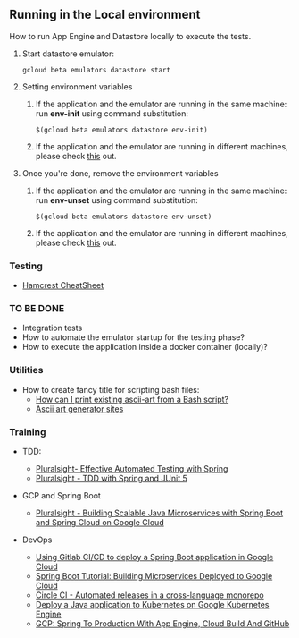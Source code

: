 ## Running in the Local environment

How to run App Engine and Datastore locally to execute the tests.

1. Start datastore emulator:
   ```console
   gcloud beta emulators datastore start
   ```

2. Setting environment variables
    1. If the application and the emulator are running in the same machine: run **env-init** using command substitution:
        ```console
        $(gcloud beta emulators datastore env-init)
        ```
    2. If the application and the emulator are running in different machines, please
       check [this](https://cloud.google.com/datastore/docs/tools/datastore-emulator#manually_setting_the_variables)
       out.

3. Once you're done, remove the environment variables
    1. If the application and the emulator are running in the same machine: run **env-unset** using command
       substitution:
        ```console
        $(gcloud beta emulators datastore env-unset)
        ```
    2. If the application and the emulator are running in different machines, please
       check [this](https://cloud.google.com/datastore/docs/tools/datastore-emulator#manually_removing_the_variables)
       out.

### Testing

- [Hamcrest CheatSheet](https://www.marcphilipp.de/downloads/posts/2013-01-02-hamcrest-quick-reference/Hamcrest-1.3.pdf)

### TO BE DONE

- Integration tests
- How to automate the emulator startup for the testing phase?
- How to execute the application inside a docker container (locally)?

### Utilities

- How to create fancy title for scripting bash files:
    - [How can I print existing ascii-art from a Bash script?](https://askubuntu.com/questions/690926/how-can-i-print-existing-ascii-art-from-a-bash-script)
    - [Ascii art generator sites](https://askubuntu.com/a/993510)

### Training

- TDD:
    - [Pluralsight- Effective Automated Testing with Spring](https://app.pluralsight.com/course-player?clipId=91b03d84-5432-459d-b696-9ffe35ebece8)
    - [Pluralsight - TDD with Spring and JUnit 5](https://app.pluralsight.com/course-player?clipId=13679ca7-ba35-42a6-81d1-8f77ba36687f)

- GCP and Spring Boot
    - [Pluralsight - Building Scalable Java Microservices with Spring Boot and Spring Cloud on Google Cloud](https://app.pluralsight.com/course-player?clipId=85242777-7a3a-4d98-baca-ecf970ff04c2)

- DevOps
    - [Using Gitlab CI/CD to deploy a Spring Boot application in Google Cloud](https://medium.com/@lars.willemsens/using-gitlab-ci-cd-to-deploy-a-spring-boot-application-in-google-cloud-3b22474e3ffc)
    - [Spring Boot Tutorial: Building Microservices Deployed to Google Cloud](https://www.infoq.com/articles/spring-boot-tutorial/)
    - [Circle CI - Automated releases in a cross-language monorepo](https://systemseed.com/blog/automated-releases-cross-language-monorepo)
    - [Deploy a Java application to Kubernetes on Google Kubernetes Engine](https://codelabs.developers.google.com/codelabs/cloud-springboot-kubernetes/index.html?index=..%2F..index#4)
    - [GCP: Spring To Production With App Engine, Cloud Build And GitHub](https://medium.com/google-cloud/gcp-deploying-to-app-engine-from-github-using-cloud-build-df2582f968c7)
